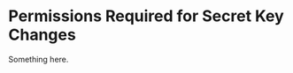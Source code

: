 [title]: # (Permissions Required for Secret Key Changes)
[tags]: # (XXX)
[priority]: # (3448)
# Permissions Required for Secret Key Changes
Something here.
